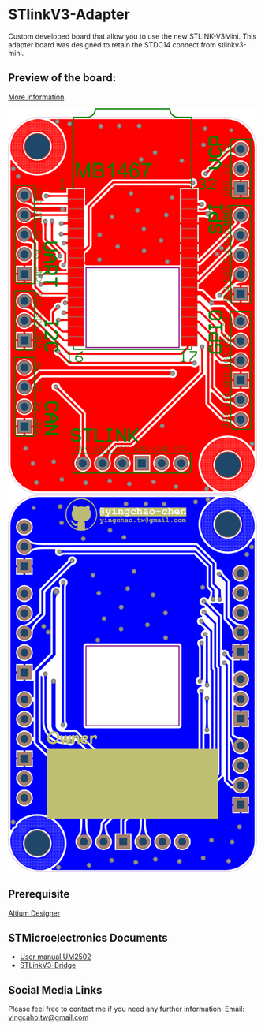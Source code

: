 # STlinkV3-Adapter
Custom developed board that allow you to use the new STLINK-V3Mini.
This adapter board was designed to retain the STDC14 connect from stlinkv3-mini.

## Preview of the board:

[More information](/Main_Project/PCB_Project.pdf)

![TOP](/Images/design_top.png)
![BOTTOM](/Images/design_bottom.png)

## Prerequisite
[Altium Designer](https://www.altium.com/)

## STMicroelectronics Documents
- [User manual UM2502](/Documents/UM2502-stlink-v3-debuggers-programmers-for-stm32-stmicroelectronics.pdf)
- [STLinkV3-Bridge](https://www.st.com/en/development-tools/stlink-v3-bridge.html)


## Social Media Links

Please feel free to contact me if you need any further information.
Email: yingcaho.tw@gmail.com
